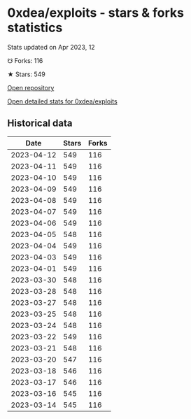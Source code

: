 # 0xdea/exploits - stars & forks statistics

Stats updated on Apr 2023, 12

☋ Forks: 116

★ Stars: 549

[Open repository](https://github.com/0xdea/exploits)

[Open detailed stats for 0xdea/exploits](https://reviewgithub.com/rep/0xdea/exploits)

## Historical data
| Date | Stars | Forks |
|------|-------|-------|
| 2023-04-12 | 549 | 116 | 
| 2023-04-11 | 549 | 116 | 
| 2023-04-10 | 549 | 116 | 
| 2023-04-09 | 549 | 116 | 
| 2023-04-08 | 549 | 116 | 
| 2023-04-07 | 549 | 116 | 
| 2023-04-06 | 549 | 116 | 
| 2023-04-05 | 548 | 116 | 
| 2023-04-04 | 549 | 116 | 
| 2023-04-03 | 549 | 116 | 
| 2023-04-01 | 549 | 116 | 
| 2023-03-30 | 548 | 116 | 
| 2023-03-28 | 548 | 116 | 
| 2023-03-27 | 548 | 116 | 
| 2023-03-25 | 548 | 116 | 
| 2023-03-24 | 548 | 116 | 
| 2023-03-22 | 549 | 116 | 
| 2023-03-21 | 548 | 116 | 
| 2023-03-20 | 547 | 116 | 
| 2023-03-18 | 546 | 116 | 
| 2023-03-17 | 546 | 116 | 
| 2023-03-16 | 545 | 116 | 
| 2023-03-14 | 545 | 116 | 

